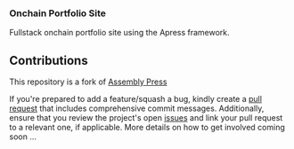 
### Onchain Portfolio Site

Fullstack onchain portfolio site using the Apress framework. 

## Contributions

This repository is a fork of [Assembly Press](https://github.com/public-assembly/assembly-press/)

If you're prepared to add a feature/squash a bug, kindly create a [pull request](https://github.com/public-assembly/assembly-press/pulls) that includes comprehensive commit messages. Additionally, ensure that you review the project's open [issues](https://github.com/public-assembly/assembly-press/issues) and link your pull request to a relevant one, if applicable. More details on how to get involved coming soon ...
